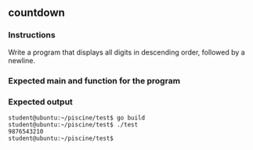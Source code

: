 ## countdown

### Instructions

Write a program that displays all digits in descending order, followed by a
newline.

### Expected main and function for the program

### Expected output

```console
student@ubuntu:~/piscine/test$ go build
student@ubuntu:~/piscine/test$ ./test
9876543210
student@ubuntu:~/piscine/test$
```